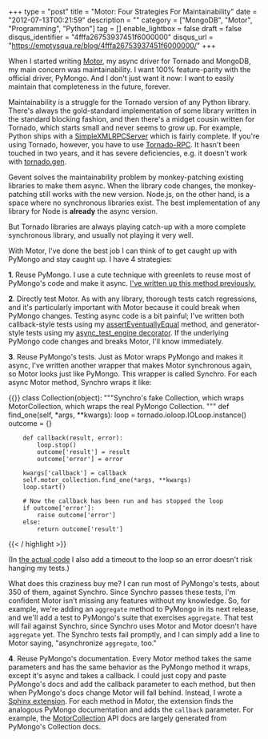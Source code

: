 +++
type = "post"
title = "Motor: Four Strategies For Maintainability"
date = "2012-07-13T00:21:59"
description = ""
category = ["MongoDB", "Motor", "Programming", "Python"]
tag = []
enable_lightbox = false
draft = false
disqus_identifier = "4fffa26753937451f6000000"
disqus_url = "https://emptysqua.re/blog/4fffa26753937451f6000000/"
+++

<p>When I started writing <a href=https://motor.readthedocs.io/>Motor</a>, my async driver for Tornado and MongoDB, my main concern was maintainability. I want 100% feature-parity with the official driver, PyMongo. And I don't just want it now: I want to easily maintain that completeness in the future, forever.</p>
<p>Maintainability is a struggle for the Tornado version of any Python library. There's always the gold-standard implementation of some library written in the standard blocking fashion, and then there's a midget cousin written for Tornado, which starts small and never seems to grow up. For example, Python ships with a <a href="http://docs.python.org/library/simplexmlrpcserver.html">SimpleXMLRPCServer</a> which is fairly complete. If you're using Tornado, however, you have to use <a href="https://github.com/joshmarshall/tornadorpc/">Tornado-RPC</a>. It hasn't been touched in two years, and it has severe deficiencies, e.g. it doesn't work with <a href="http://www.tornadoweb.org/en/latest/gen.html">tornado.gen</a>.</p>
<p>Gevent solves the maintainability problem by monkey-patching existing libraries to make them async. When the library code changes, the monkey-patching still works with the new version. Node.js, on the other hand, is a space where no synchronous libraries exist. The best implementation of any library for Node is <strong>already</strong> the async version.</p>
<p>But Tornado libraries are always playing catch-up with a more complete synchronous library, and usually not playing it very well.</p>
<p>With Motor, I've done the best job I can think of to get caught up with PyMongo and stay caught up. I have 4 strategies:</p>
<p><strong>1</strong>. Reuse PyMongo. I use a cute technique with greenlets to reuse most of PyMongo's code and make it async. <a href="/motor-internals-how-i-asynchronized-a-synchronous-library/">I've written up this method previously.</a></p>
<p><strong>2</strong>. Directly test Motor. As with any library, thorough tests catch regressions, and it's particularly important with Motor because it could break when PyMongo changes. Testing async code is a bit painful; I've written both callback-style tests using my <a href="/tornado-unittesting-eventually-correct/">assertEventuallyEqual</a> method, and generator-style tests using my <a href="/tornado-unittesting-with-generators/">async_test_engine decorator</a>. If the underlying PyMongo code changes and breaks Motor, I'll know immediately.</p>
<p><strong>3</strong>. Reuse PyMongo's tests. Just as Motor wraps PyMongo and makes it async, I've written another wrapper that makes Motor synchronous again, so Motor looks just like PyMongo. This wrapper is called Synchro. For each async Motor method, Synchro wraps it like:</p>

{{<highlight python3>}}
class Collection(object):
    """Synchro's fake Collection, which wraps MotorCollection, which
       wraps the real PyMongo Collection.
    """
    def find_one(self, *args, **kwargs):
        loop = tornado.ioloop.IOLoop.instance()
        outcome = {}

        def callback(result, error):
            loop.stop()
            outcome['result'] = result
            outcome['error'] = error

        kwargs['callback'] = callback
        self.motor_collection.find_one(*args, **kwargs)
        loop.start()

        # Now the callback has been run and has stopped the loop
        if outcome['error']:
            raise outcome['error']
        else:
            return outcome['result']
{{< / highlight >}}

<p>(In <a href="https://github.com/mongodb/motor/blob/master/synchro/__init__.py">the actual code</a> I also add a timeout to the loop so an error doesn't risk hanging my tests.)</p>
<p>What does this craziness buy me? I can run most of PyMongo's tests, about 350 of them, against Synchro. Since Synchro passes these tests, I'm confident Motor isn't missing any features without my knowledge. So, for example, we're adding an <code>aggregate</code> method to PyMongo in its next release, and we'll add a test to PyMongo's suite that exercises <code>aggregate</code>. That test will fail against Synchro, since Synchro uses Motor and Motor doesn't have <code>aggregate</code> yet. The Synchro tests fail promptly, and I can simply add a line to Motor saying, "asynchronize <code>aggregate</code>, too."</p>
<p><strong>4</strong>. Reuse PyMongo's documentation. Every Motor method takes the same parameters and has the same behavior as the PyMongo method it wraps, except it's async and takes a callback. I could just copy and paste PyMongo's docs and add the callback parameter to each method, but then when PyMongo's docs change Motor will fall behind. Instead, I wrote a <a href="https://github.com/mongodb/motor/blob/master/doc/motor_extensions.py">Sphinx extension</a>. For each method in Motor, the extension finds the analogous PyMongo documentation and adds the <code>callback</code> parameter. For example, the <a href="https://motor.readthedocs.io/en/stable/api-tornado/motor_collection.html">MotorCollection</a> API docs are largely generated from PyMongo's Collection docs.</p>
